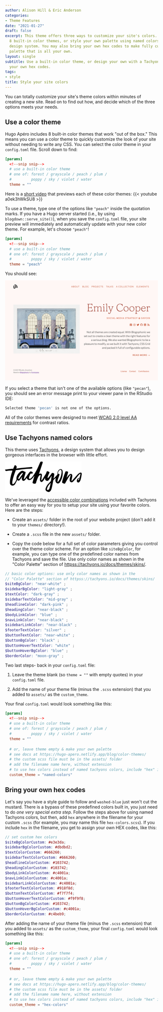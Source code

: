 ```yaml
---
author: Alison Hill & Eric Anderson
categories:
- Theme Features
date: "2021-01-27"
draft: false
excerpt: This theme offers three ways to customize your site's colors. Use one of
  8 built-in color themes, or style your own palette using named colors from the Tachyons
  design system. You may also bring your own hex codes to make fully custom color
  palette that is all your own.
layout: single
subtitle: Use a built-in color theme, or design your own with a Tachyons palette or
  your own hex codes.
tags:
- style
title: Style your site colors
---
```


You can totally customize your site's theme colors within minutes of
creating a new site. Read on to find out how, and decide which of the 
three options meets your needs.

## Use a color theme

Hugo Apéro includes 8 built-in color themes that work "out of the box." 
This means you can use a color theme to quickly customize the look of your site
without needing to write any CSS. You can select the color theme in your `config.toml` file. Scroll down to find:

```toml
[params]
  <!--snip snip-->
  # use a built-in color theme
  # one of: forest / grayscale / peach / plum /
  #         poppy / sky / violet / water
  theme = ""
```

Here is a [short video](https://youtu.be/a0ek3hWkSU8) that previews each of these color themes:
{{< youtube a0ek3hWkSU8 >}}

To use a theme, type one of the options like `"peach"` inside the quotation marks. If you have a Hugo server started (i.e., by using `blogdown::serve_site()`), when you save the `config.toml` file, your site preview will immediately and automatically update with your new color theme. For example, let's choose `"peach"`!

```toml
[params]
  <!--snip snip-->
  # use a built-in color theme
  # one of: forest / grayscale / peach / plum /
  #         poppy / sky / violet / water
  theme = "peach"
```

You should see:

![Switching to the peach color theme](peach.png)

If you select a theme that isn't one of the available options (like `"pecan"`), 
you should see an error message print to your viewer pane in the RStudio IDE:

```bash
Selected theme 'pecan' is not one of the options.
```

All of the color themes were designed to meet [WCAG 2.0 level AA requirements](https://webaim.org/articles/contrast/) for contrast ratios.

## Use Tachyons named colors

This theme uses [Tachyons](https://tachyons.io), a design system that allows you 
to design gorgeous interfaces in the browser with little effort.

![Tachyons Logo Script](tachyons-logo-script.png)

We've leveraged the [accessible color
combinations](https://tachyons.io/docs/themes/skins/) included with Tachyons to
offer an easy way for you to setup your site using your favorite colors. Here are the steps:

+ Create an `assets/` folder in the root of your website project (don't add it to your `themes/` directory!).

+ Create a `.scss` file in the new `assets/` folder.

+ Copy the code below for a full set of color parameters giving you control over the theme color scheme. For an option like `siteBgColor`, for example, you can type one of the predefined color names from Tachyons and save the file. Use only color names as shown in the "Color Palette" section of <httpss://tachyons.io/docs/themes/skins/>.

```scss
// basic color options: use only color names as shown in the
// "Color Palette" section of httpss://tachyons.io/docs/themes/skins/
$siteBgColor: "near-white" ;
$sidebarBgColor: "light-gray" ;
$textColor: "dark-gray" ;
$sidebarTextColor: "mid-gray" ;
$headlineColor: "dark-pink" ;
$headingColor: "near-black" ;
$bodyLinkColor: "blue" ;
$navLinkColor: "near-black" ;
$sidebarLinkColor: "near-black" ;
$footerTextColor: "silver" ;
$buttonTextColor: "near-white" ;
$buttonBgColor: "black" ;
$buttonHoverTextColor: "white" ;
$buttonHoverBgColor: "blue" ;
$borderColor: "moon-gray" ;
```

Two last steps- back in your `config.toml` file:

1. Leave the theme blank (so `theme = ""` with empty quotes) in your `config.toml` file.

1. Add the name of your theme file (minus the `.scss` extension) that you added to `assets/` as the `custom_theme`.

Your final `config.toml` would look something like this:

```toml
[params]
  <!--snip snip-->
  # use a built-in color theme
  # one of: forest / grayscale / peach / plum /
  #         poppy / sky / violet / water 
  theme = ""
  
  # or, leave theme empty & make your own palette
  # see docs at https://hugo-apero.netlify.app/blog/color-themes/
  # the custom scss file must be in the assets/ folder
  # add the filename name here, without extension
  # to use hex colors instead of named tachyons colors, include "hex" in filename
  custom_theme = "named-colors" 
```

## Bring your own hex codes

Let's say you have a style guide to follow and `washed-blue` just won't cut the
mustard. There is a bypass of these
predefined colors built in, you just need to do *one very special extra step*. Follow the steps above for using named Tachyons colors, but then, add `hex` anywhere in the filename for your custom `.scss` (for example, you may name this file `hex-colors.scss`). If you include `hex` in the filename, you get to assign your own HEX codes, like this:

```scss
// set custom hex colors
$siteBgColorCustom: #e3e3da;
$sidebarBgColorCustom: #dbdbd2;
$textColorCustom: #666260;
$sidebarTextColorCustom: #666260;
$headlineColorCustom: #103742;
$headingColorCustom: #103742;
$bodyLinkColorCustom: #c4001a;
$navLinkColorCustom: #c4001a;
$sidebarLinkColorCustom: #c4001a;
$footerTextColorCustom: #918f8d;
$buttonTextColorCustom: #f7f7f4;
$buttonHoverTextColorCustom: #f9f9f8;
$buttonBgColorCustom: #103742;
$buttonHoverBgColorCustom: #c4001a;
$borderColorCustom: #c4beb9;
```

After adding the name of your theme file (minus the `.scss` extension) that you added to `assets/` as the `custom_theme`, your final `config.toml` would look something like this:

```toml
[params]
  <!--snip snip-->
  # use a built-in color theme
  # one of: forest / grayscale / peach / plum /
  #         poppy / sky / violet / water 
  theme = ""
  
  # or, leave theme empty & make your own palette
  # see docs at https://hugo-apero.netlify.app/blog/color-themes/
  # the custom scss file must be in the assets/ folder
  # add the filename name here, without extension
  # to use hex colors instead of named tachyons colors, include "hex" in filename
  custom_theme = "hex-colors" 
```

